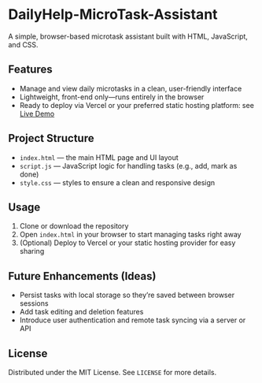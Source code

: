 # DailyHelp-MicroTask-Assistant

A simple, browser-based microtask assistant built with HTML, JavaScript, and CSS.

## Features

- Manage and view daily microtasks in a clean, user-friendly interface  
- Lightweight, front-end only—runs entirely in the browser  
- Ready to deploy via Vercel or your preferred static hosting platform: see [Live Demo](https://daily-help-micro-task-assistant.vercel.app)  

## Project Structure

- `index.html` — the main HTML page and UI layout  
- `script.js` — JavaScript logic for handling tasks (e.g., add, mark as done)  
- `style.css` — styles to ensure a clean and responsive design  

## Usage

1. Clone or download the repository  
2. Open `index.html` in your browser to start managing tasks right away  
3. (Optional) Deploy to Vercel or your static hosting provider for easy sharing  

## Future Enhancements (Ideas)

- Persist tasks with local storage so they’re saved between browser sessions  
- Add task editing and deletion features  
- Introduce user authentication and remote task syncing via a server or API  

## License

Distributed under the MIT License. See `LICENSE` for more details.
